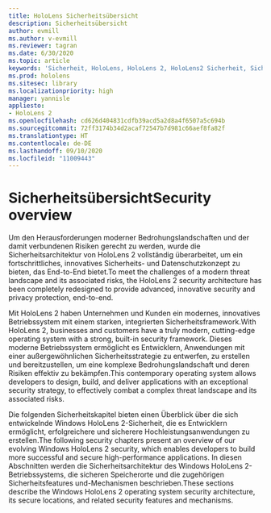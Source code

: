 ```yaml
---
title: HoloLens Sicherheitsübersicht
description: Sicherheitsübersicht
author: evmill
ms.author: v-evmill
ms.reviewer: tagran
ms.date: 6/30/2020
ms.topic: article
keywords: 'Sicherheit, HoloLens, HoloLens 2, HoloLens2 Sicherheit, Sicherheitsübersicht '
ms.prod: hololens
ms.sitesec: library
ms.localizationpriority: high
manager: yannisle
appliesto:
- HoloLens 2
ms.openlocfilehash: cd626d404831cdfb39acd5a2d8a4f6507a5c694b
ms.sourcegitcommit: 72ff3174b34d2acaf72547b7d981c66aef8fa82f
ms.translationtype: HT
ms.contentlocale: de-DE
ms.lasthandoff: 09/10/2020
ms.locfileid: "11009443"
---
```

# <span data-ttu-id="6ee0b-104">Sicherheitsübersicht</span><span class="sxs-lookup"><span data-stu-id="6ee0b-104">Security overview</span></span>

<span data-ttu-id="6ee0b-105">Um den Herausforderungen moderner Bedrohungslandschaften und der damit verbundenen Risiken gerecht zu werden, wurde die Sicherheitsarchitektur von HoloLens 2 vollständig überarbeitet, um ein fortschrittliches, innovatives Sicherheits- und Datenschutzkonzept zu bieten, das End-to-End bietet.</span><span class="sxs-lookup"><span data-stu-id="6ee0b-105">To meet the challenges of a modern threat landscape and its associated risks, the HoloLens 2 security architecture has been completely redesigned to provide advanced, innovative security and privacy protection, end-to-end.</span></span>

<span data-ttu-id="6ee0b-106">Mit HoloLens 2 haben Unternehmen und Kunden ein modernes, innovatives Betriebssystem mit einem starken, integrierten Sicherheitsframework.</span><span class="sxs-lookup"><span data-stu-id="6ee0b-106">With HoloLens 2, businesses and customers have a truly modern, cutting-edge operating system with a strong, built-in security framework.</span></span> <span data-ttu-id="6ee0b-107">Dieses moderne Betriebssystem ermöglicht es Entwicklern, Anwendungen mit einer außergewöhnlichen Sicherheitsstrategie zu entwerfen, zu erstellen und bereitzustellen, um eine komplexe Bedrohungslandschaft und deren Risiken effektiv zu bekämpfen.</span><span class="sxs-lookup"><span data-stu-id="6ee0b-107">This contemporary operating system allows developers to design, build, and deliver applications with an exceptional security strategy, to effectively combat a complex threat landscape and its associated risks.</span></span> 

<span data-ttu-id="6ee0b-108">Die folgenden Sicherheitskapitel bieten einen Überblick über die sich entwickelnde Windows HoloLens 2-Sicherheit, die es Entwicklern ermöglicht, erfolgreichere und sicherere Hochleistungsanwendungen zu erstellen.</span><span class="sxs-lookup"><span data-stu-id="6ee0b-108">The following security chapters present an overview of our evolving Windows HoloLens 2 security, which enables developers to build more successful and secure high-performance applications.</span></span> <span data-ttu-id="6ee0b-109">In diesen Abschnitten werden die Sicherheitsarchitektur des Windows HoloLens 2-Betriebssystems, die sicheren Speicherorte und die zugehörigen Sicherheitsfeatures und-Mechanismen beschrieben.</span><span class="sxs-lookup"><span data-stu-id="6ee0b-109">These sections describe the Windows HoloLens 2 operating system security architecture, its secure locations, and related security features and mechanisms.</span></span>

